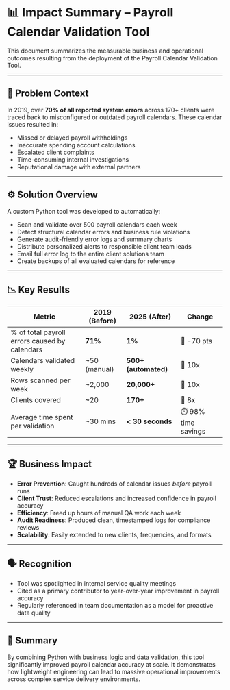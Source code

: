# 📊 Impact Summary – Payroll Calendar Validation Tool

This document summarizes the measurable business and operational outcomes resulting from the deployment of the Payroll Calendar Validation Tool.

---

## 🧩 Problem Context

In 2019, over **70% of all reported system errors** across 170+ clients were traced back to misconfigured or outdated payroll calendars. These calendar issues resulted in:

- Missed or delayed payroll withholdings
- Inaccurate spending account calculations  
- Escalated client complaints  
- Time-consuming internal investigations  
- Reputational damage with external partners

---

## ⚙️ Solution Overview

A custom Python tool was developed to automatically:

- Scan and validate over 500 payroll calendars each week
- Detect structural calendar errors and business rule violations
- Generate audit-friendly error logs and summary charts
- Distribute personalized alerts to responsible client team leads
- Email full error log to the entire client solutions team
- Create backups of all evaluated calendars for reference

---

## 📉 Key Results

| Metric | 2019 (Before) | 2025 (After) | Change |
|--------|----------------|--------------|--------|
| % of total payroll errors caused by calendars | **71%** | **1%** | 🔻 -70 pts |
| Calendars validated weekly | ~50 (manual) | **500+ (automated)** | 🔼 10x |
| Rows scanned per week | ~2,000 | **20,000+** | 🔼 10x |
| Clients covered | ~20 | **170+** | 🔼 8x |
| Average time spent per validation | ~30 mins | **< 30 seconds** | ⏱️ 98% time savings |

---

## 🏆 Business Impact

- **Error Prevention**: Caught hundreds of calendar issues *before* payroll runs
- **Client Trust**: Reduced escalations and increased confidence in payroll accuracy
- **Efficiency**: Freed up hours of manual QA work each week
- **Audit Readiness**: Produced clean, timestamped logs for compliance reviews
- **Scalability**: Easily extended to new clients, frequencies, and formats

---

## 🗣 Recognition

- Tool was spotlighted in internal service quality meetings
- Cited as a primary contributor to year-over-year improvement in payroll accuracy
- Regularly referenced in team documentation as a model for proactive data quality

---

## 📌 Summary

By combining Python with business logic and data validation, this tool significantly improved payroll calendar accuracy at scale. It demonstrates how lightweight engineering can lead to massive operational improvements across complex service delivery environments.
